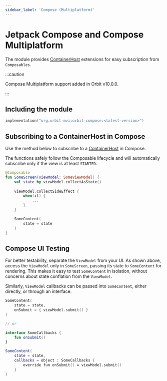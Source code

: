 ```yaml
---
sidebar_label: 'Compose (Multiplatform)'
---
```


# Jetpack Compose and Compose Multiplatform

The module provides [ContainerHost](pathname:///dokka/orbit-core/org.orbitmvi.orbit/-container-host/)
extensions for easy subscription from `Composables`.

:::caution

Compose Multiplatform support added in Orbit v10.0.0.

:::

## Including the module

```kotlin
implementation("org.orbit-mvi:orbit-compose:<latest-version>")
```

## Subscribing to a ContainerHost in Compose

Use the method below to subscribe to a [ContainerHost](pathname:///dokka/orbit-core/org.orbitmvi.orbit/-container-host/)
in Compose.

The functions safely follow the Composable lifecycle and will automatically
subscribe only if the view is at least `STARTED`.

```kotlin
@Composable
fun SomeScreen(viewModel: SomeViewModel) {
    val state by viewModel.collectAsState()
  
    viewModel.collectSideEffect {
        when(it) {
            ...
        }
    }

    SomeContent(
        state = state
    )
}
```

## Compose UI Testing

For better testability, separate the `ViewModel` from your UI. As shown above,
access the `ViewModel` only in `SomeScreen`, passing its state to `SomeContent`
for rendering. This makes it easy to test `SomeContent` in isolation, without
concerns about state conflation from the `ViewModel`.

Similarly, `ViewModel` callbacks can be passed into `SomeContent`, either
directly, or through an interface.

```kotlin
SomeContent(
    state = state,
    onSubmit = { viewModel.submit() }
)

// or

interface SomeCallbacks {
    fun onSubmit()
}

SomeContent(
    state = state,
    callbacks = object : SomeCallbacks {
        override fun onSubmit() = viewModel.submit()
    }
)

```
